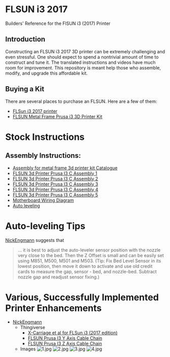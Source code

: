 # FLSUN i3 2017
Builders' Reference for the FlSUN i3 (2017) Printer

## Introduction
Constructing an FLSUN i3 2017 3D printer can be extremely challenging and even stressful. One should expect to spend a nontrivial amount of time to construct and tune it.  The translated instructions and videos have much room for improvement. This repository is meant help those who assemble, modify, and upgrade this affordable kit.

## Buying a Kit

There are several places to purchase an FLSUN. Here are a few of them:

* [FLSun i3 2017 printer](https://www.amazon.com/FLSUN-Printer-leveling-Desktop-Printing/dp/B01N6BEK4R/ref=cm_cr_arp_d_product_top?ie=UTF8)
* [FLSUN Metal Frame Prusa i3 3D Printer Kit](https://www.3dprintersbay.com/flsun-metal-frame-prusa-i3-kit?search=FLSUN%20i3)

# Stock Instructions

## Assembly Instructions:

* [Assembly for metal frame 3d printer kit Catalogue](https://www.dropbox.com/s/r4itqksu4w9gef6/C%20assembly%20manual%20newest.pdf?dl=0)
* [FLSUN 3d Printer Prusa I3 C Assembly 1](https://www.youtube.com/watch?v=Ok7igmasvXQ)
* [FLSUN 3d Printer Prusa I3 C Assembly 2](https://www.youtube.com/watch?v=bGDFUZiFhco)
* [FLSUN 3d Printer Prusa I3 C Assembly 3](https://www.youtube.com/watch?v=PI1t_t1kJ3A)
* [FLSUN 3d Printer Prusa I3 C Assembly 4](https://www.youtube.com/watch?v=oagV9PlhO2M)
* [FLSUN 3d Printer Prusa I3 C Assembly 5](https://www.youtube.com/watch?v=7kDTEWIiLE8)
* [Motherboard Wiring Diagram](https://ibb.co/noyNLv)
* [Auto leveling](https://www.dropbox.com/s/ksriv7bdjm1eave/How%20to%20use%20auto-leveling%20system%20for%20i3.zip?dl=0)

# Auto-leveling Tips
[NickEngmann](https://github.com/NickEngmann) suggests that 
> ... it is best to adjust the auto-leveler sensor position with the nozzle very close to the bed.
> Then the Z Offset is small and can be easily set using M851, M500, M501 and M503. (Tip: Fix Bed Level Sensor in its lowest position, then move it down to activate and use old credit cards to measure the gap, sensor - bed, and nozzle-bed. Subtract nozzle gap and readjust sensor fixing.)

# Various, Successfully Implemented Printer Enhancements

* [NickEngmann](https://github.com/NickEngmann)
    * Thingiverse
        * [X-Carriage et al for FLSun i3 (2017 edition\)](https://www.thingiverse.com/thing:2481325)
        * [FLSUN Prusa I3 Y Axis Cable Chain](https://www.thingiverse.com/thing:2113492)
        * [FLSUN Prusa I3 Z Axis Cable Chain](https://www.thingiverse.com/thing:2120148)
    * Images
        ![1.jpg](images/1.jpg)
        ![2.jpg](images/2.jpg)
        ![3.jpg](images/3.jpg)
        ![4.jpg](images/4.jpg)
